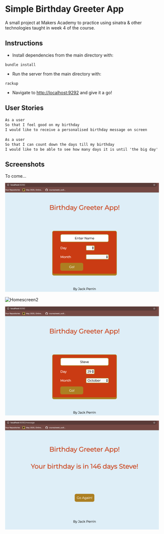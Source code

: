 # Simple Birthday Greeter App

A small project at Makers Academy to practice using sinatra & other technologies taught in week 4 of the course.

## Instructions

- Install dependencies from the main directory with:

```
bundle install
```

- Run the server from the main directory with:

```
rackup
```

- Navigate to <http://localhost:9292> and give it a go!

## User Stories

```
As a user
So that I feel good on my birthday
I would like to receive a personalised birthday message on screen

As a user
So that I can count down the days till my birthday
I would like to be able to see how many days it is until 'the big day'
```

## Screenshots

To come...

![Homescreen](images/HomeScreen.png?raw=true)

![Homescreen2](images/Birthday.png.png?raw=true)

![Homescreen3](images/Form_Entry.png?raw=true)

![Homescreen4](images/LongWait.png?raw=true)